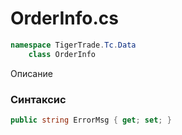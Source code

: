 
# OrderInfo.cs
```csharp
namespace TigerTrade.Tc.Data  
    class OrderInfo
```

Описание

### Синтаксис
```csharp
public string ErrorMsg { get; set; }
```
